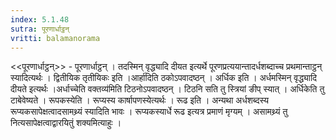 ```yaml
---
index: 5.1.48
sutra: पूरणार्धाट्ठन्
vritti: balamanorama
---
```


<<पूरणार्धाट्ठन्>> - पूरणार्धाट्ठन् । तदस्मिन् वृद्ध्यादि दीयत इत्यर्थे पूरणप्रत्ययान्तादर्धशब्दाच्च प्रथमान्ताट्ठन् स्यादित्यर्थः । द्वितीयिक तृतीयिकः इति ।आर्हा॑दिति ठकोऽपवादष्ठन् । अर्धिक इति । अर्धमस्मिन् वृद्ध्यादि दीयते इत्यर्थः ।अर्धाच्चेति वक्तव्य॑मिति टिठनोऽपवादष्ठन् । टिठनि सति तु स्त्रियां ङीप् स्यात् । अर्धिकेति तु टाबेवेष्यते । रूपकस्येति । रूप्यस्य कार्षापणस्येत्यर्थः । रूढ इति । अन्यथा अर्धशब्दस्य रूप्यकसापेक्षत्वादसामथ्र्यं स्यादिति भावः । रूप्यकस्यार्धे रूढ इत्यत्र प्रमाणं मृग्यम् । असामथ्र्यं तु नित्यसापेक्षत्वाद्वारयितुं शक्यमित्याहुः ।